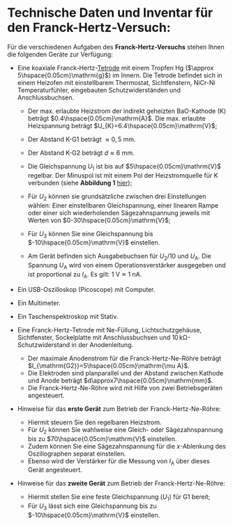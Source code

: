# Technische Daten und Inventar für den Franck-Hertz-Versuch:

Für die verschiedenen Aufgaben des **Franck-Hertz-Versuchs** stehen Ihnen die folgenden Geräte zur Verfügung: 

- Eine koaxiale Franck-Hertz-[Tetrode](https://de.wikipedia.org/wiki/Elektronenr%C3%B6hre#Tetrode) mit einem Tropfen $\mathrm{Hg}$ ($\approx 5\hspace{0.05cm}\mathrm{g}$) im Innern. Die Tetrode befindet sich in einem Heizofen mit einstellbarem Thermostat, Sichtfenstern, $\mathrm{NiCr}$-$\mathrm{Ni}$ Temperaturfühler, eingebauten Schutzwiderständen und Anschlussbuchsen.

  - Der max. erlaubte Heizstrom der indirekt geheizten $\mathrm{BaO}$-Kathode (K) beträgt $0.4\hspace{0.05cm}\mathrm{A}$. Die max. erlaubte Heizspannung beträgt $U_{K}=6.4\hspace{0.05cm}\mathrm{V}$; 
  - Der Abstand K-G1 beträgt $\approx0,5\ \mathrm{mm}$. 
  - Der Abstand K-G2 beträgt $d\approx6\ \mathrm{mm}$.

  - Die Gleichspannung $U_{1}$ ist bis auf $5\hspace{0.05cm}\mathrm{V}$ regelbar. Der Minuspol ist mit einem Pol der Heizstromquelle für K verbunden (siehe **Abbildung 1** [hier](https://gitlab.kit.edu/kit/etp-lehre/p2-praktikum/students/-/blob/main/Franck_Hertz_Versuch/doc/Hinweise-Franck-Hertz.md)); 
  - Für $U_{2}$ können sie grundsätzliche zwischen drei Einstellungen wählen: Einer einstellbaren Gleichspannung, einer linearen Rampe oder einer sich wiederholenden Sägezahnspannung jeweils mit Werten von $0-30\hspace{0.05cm}\mathrm{V}$; 
  - Für $U_{3}$ können Sie eine Gleichspannung bis $-10\hspace{0.05cm}\mathrm{V}$ einstellen. 
  - Am Gerät befinden sich Ausgabebuchsen für $U_{2}/10$ und $U_{\mathrm{A}}$. Die Spannung $U_{\mathrm{A}}$ wird von einem Operationsverstärker ausgegeben und ist proportional zu $I_{\mathrm{A}}$. Es gilt: $1\ \mathrm{V} \approx1\ \mathrm{nA}$.

- Ein USB-Oszilloskop (Picoscope) mit Computer.

- Ein Multimeter.

- Ein Taschenspektroskop mit Stativ.

- Eine Franck-Hertz-Tetrode mit $\mathrm{Ne}$-Füllung, Lichtschutzgehäuse, Sichtfenster, Sockelplatte mit Anschlussbuchsen und $10\,\mathrm{k\Omega}$-Schutzwiderstand in der Anodenleitung. 

  - Der maximale Anodenstrom für die Franck-Hertz-$\mathrm{Ne}$-Röhre beträgt $I_{\mathrm{G2}}=5\hspace{0.05cm}\mathrm{\mu A}$. 
  - Die Elektroden sind planparallel und der Abstand zwischen Kathode und Anode beträgt $d\approx7\hspace{0.05cm}\mathrm{mm}$. 
  - Die Franck-Hertz-$\mathrm{Ne}$-Röhre wird mit Hilfe von zwei Betriebsgeräten angesteuert. 

- Hinweise für das **erste Gerät** zum Betrieb der Franck-Hertz-$\mathrm{Ne}$-Röhre:

  - Hiermit steuern Sie den regelbaren Heizstrom. 
  - Für $U_{2}$ können Sie wahlweise eine Gleich- oder Sägezahnspannung bis zu $70\hspace{0.05cm}\mathrm{V}$ einstellen. 
  - Zudem können Sie eine Sägezahnspannung für die $x$-Ablenkung des Oszillographen separat einstellen. 
  - Ebenso wird der Verstärker für die Messung von $I_{\mathrm{A}}$ über dieses Gerät angesteuert.

- Hinweise für das **zweite Gerät** zum Betrieb der Franck-Hertz-$\mathrm{Ne}$-Röhre: 

  - Hiermit stellen Sie eine feste Gleichspannung ($U_{1}$) für G1 bereit; 
  - Für $U_{3}$ lässt sich eine Gleichspannung bis zu $-10\hspace{0.05cm}\mathrm{V}$ einstellen.
